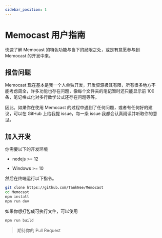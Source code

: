 ```yaml
---
sidebar_position: 1
---
```


# Memocast 用户指南

快速了解 Memocast 的特色功能与当下的局限之处，或是有意愿参与到 Memocast 的开发中来。

## 报告问题

Memocast 现在基本是我一个人单独开发，开发资源极其有限，所有很多地方不能考虑周全，许多功能也存在问题，像每个文件夹的笔记暂时还只能显示前 100 条，笔记格式化对多行数学公式还存在问题等等。

因此，如果你在使用 Memocast 的过程中遇到了任何问题，或者有任何好的建议，可以在 GitHub 上给我提 issue，每一条 issue 我都会认真阅读并听取你的意见。

## 加入开发

你需要以下的开发环境

- nodejs >= 12

- Windows >= 10

然后在终端运行以下指令。

```bash
git clone https://github.com/TankNee/Memocast
cd Memocast
npm install
npm run dev
```

如果你想打包成可执行文件，可以使用

```bash
npm run build
```

> 期待你的 Pull Request
